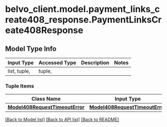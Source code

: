 # belvo_client.model.payment_links_create408_response.PaymentLinksCreate408Response

## Model Type Info
Input Type | Accessed Type | Description | Notes
------------ | ------------- | ------------- | -------------
list, tuple,  | tuple,  |  | 

### Tuple Items
Class Name | Input Type | Accessed Type | Description | Notes
------------- | ------------- | ------------- | ------------- | -------------
[**Model408RequestTimeoutError**](Model408RequestTimeoutError.md) | [**Model408RequestTimeoutError**](Model408RequestTimeoutError.md) | [**Model408RequestTimeoutError**](Model408RequestTimeoutError.md) |  | 

[[Back to Model list]](../../README.md#documentation-for-models) [[Back to API list]](../../README.md#documentation-for-api-endpoints) [[Back to README]](../../README.md)

